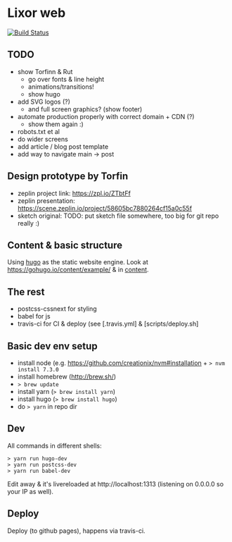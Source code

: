 # Lixor web

[![Build Status](https://travis-ci.org/uliedberg/lixor-web.svg?branch=master)](https://travis-ci.org/uliedberg/lixor-web)

## TODO
* show Torfinn & Rut
    * go over fonts & line height
    * animations/transitions!
    * show hugo
* add SVG logos (?)
    * and full screen graphics? (show footer)
* automate production properly with correct domain + CDN (?)
    * show them again :)
* robots.txt et al
* do wider screens
* add article / blog post template
* add way to navigate main -> post


## Design prototype by Torfin
* zeplin project link: https://zpl.io/ZTbtFf
* zeplin presentation: https://scene.zeplin.io/project/58605bc7880264cf15a0c55f
* sketch original: TODO: put sketch file somewhere, too big for git repo really :)


## Content & basic structure
Using [hugo](https://gohugo.io/) as the static website engine. Look at
https://gohugo.io/content/example/ & in [content](content).


## The rest
* postcss-cssnext for styling
* babel for js
* travis-ci for CI & deploy (see [.travis.yml] & [scripts/deploy.sh]


## Basic dev env setup
* install node (e.g. https://github.com/creationix/nvm#installation + `> nvm install 7.3.0`
* install homebrew (http://brew.sh/)
* `> brew update`
* install yarn (`> brew install yarn`)
* install hugo (`> brew install hugo`)
* do `> yarn` in repo dir


## Dev

All commands in different shells:

    > yarn run hugo-dev
    > yarn run postcss-dev
    > yarn run babel-dev

Edit away & it's livereloaded at http://localhost:1313 (listening on 0.0.0.0 so your IP as well).


## Deploy
Deploy (to github pages), happens via travis-ci.


